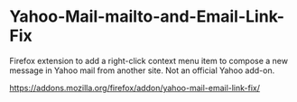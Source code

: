 # Yahoo-Mail-mailto-and-Email-Link-Fix
Firefox extension to add a right-click context menu item to compose a new message in Yahoo mail from another site. Not an official Yahoo add-on.

https://addons.mozilla.org/firefox/addon/yahoo-mail-email-link-fix/
